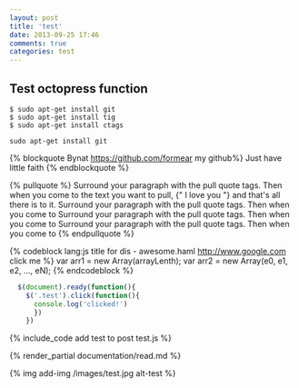 ```yaml
---
layout: post
title: 'test'
date: 2013-09-25 17:46
comments: true
categories: test
---
```


## Test octopress function

```
$ sudo apt-get install git
$ sudo apt-get install tig
$ sudo apt-get install ctags
```

<!-- more -->

    sudo apt-get install git

{% blockquote Bynat https://github.com/formear my github%}
Just have little faith
{% endblockquote %}

{% pullquote %}
Surround your paragraph with the pull quote tags. Then when you come to
the text you want to pull, {" I love you "} and that's all there is to it.
Surround your paragraph with the pull quote tags. Then when you come to
Surround your paragraph with the pull quote tags. Then when you come to
Surround your paragraph with the pull quote tags. Then when you come to
{% endpullquote %}

{% codeblock lang:js title for dis - awesome.haml http://www.google.com click me %}
  var arr1 = new Array(arrayLenth);
  var arr2 = new Array(e0, e1, e2, ..., eN);
{% endcodeblock %}

``` js test http://www.google.com other
  $(document).ready(function(){
    $('.test').click(function(){
      console.log('clicked!')
      })
    })
```
{% include_code add test to post test.js %}

{% render_partial documentation/read.md %}

{% img add-img /images/test.jpg alt-test %}
